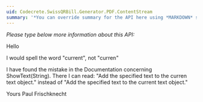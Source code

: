 ```yaml
---
uid: Codecrete.SwissQRBill.Generator.PDF.ContentStream
summary: '*You can override summary for the API here using *MARKDOWN* syntax'
---
```


*Please type below more information about this API:*

Hello

I would spell the word "current", not "curren"

I have found the mistake in the Documentation concerning ShowText(String).
There I can read: "Add the specified text to the curren text object." instead of "Add the specified text to the current text object."

Yours
Paul Frischknecht
